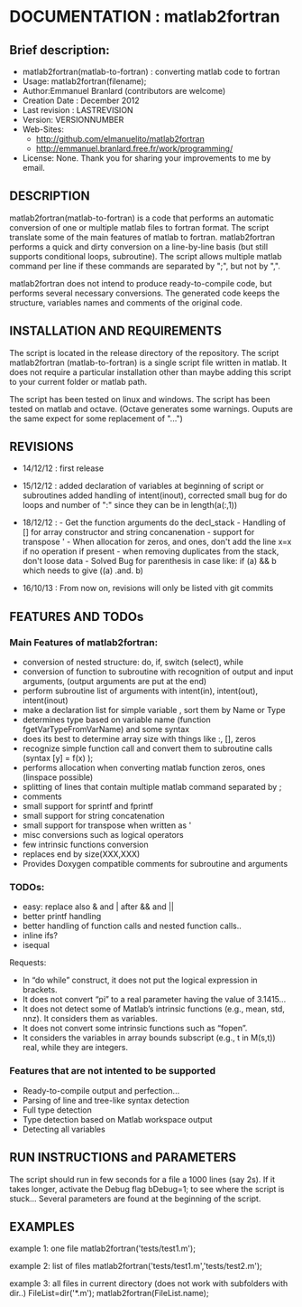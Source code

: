# DOCUMENTATION : matlab2fortran

## Brief description:

* matlab2fortran(matlab-to-fortran) : converting matlab code to fortran
* Usage: matlab2fortran(filename);
* Author:Emmanuel Branlard (contributors are welcome)
* Creation Date  : December 2012
* Last revision  : LASTREVISION
* Version: VERSIONNUMBER 
* Web-Sites: 
    - http://github.com/elmanuelito/matlab2fortran
    - http://emmanuel.branlard.free.fr/work/programming/
* License: None. Thank you for sharing your improvements to me by email.


## DESCRIPTION

matlab2fortran(matlab-to-fortran) is a code that performs an automatic conversion of one or multiple matlab files to fortran format. The script translate some of the main features of matlab to fortran. matlab2fortran performs a quick and dirty conversion on a line-by-line basis (but still supports conditional loops, subroutine). The script allows multiple matlab command per line if these commands are separated by ";", but not by ",".

matlab2fortran does not intend to produce ready-to-compile code, but performs several necessary conversions. The generated code keeps the structure, variables names and comments of the original code. 


## INSTALLATION AND REQUIREMENTS

The script is located in the release directory of the repository.
The script matlab2fortran (matlab-to-fortran) is a single script file written in matlab. It does not require a particular installation other than maybe adding this script to your current folder or matlab path. 


The script has been tested on linux and windows.
The script has been tested on matlab and octave. 
(Octave generates some warnings. Ouputs are the same expect for some replacement of "...")



## REVISIONS

* 14/12/12 : first release

* 15/12/12 : added declaration of variables at beginning of script or subroutines
         added handling of intent(inout), 
         corrected small bug for do loops and number of ":" since they can be in length(a(:,1)) 

* 18/12/12 :
        - Get the function arguments do the decl_stack
        - Handling of [] for array constructor and string concanenation
        - support for transpose ' 
        - When allocation for zeros, and ones, don't add the line x=x if no operation if present
        - when removing duplicates from the stack, don't loose data
        - Solved Bug for parenthesis in case like: if (a) && b which needs to give ((a) .and. b)
                     
* 16/10/13 : From now on, revisions will only be listed vith git commits



## FEATURES AND TODOs

### Main Features of matlab2fortran:

- conversion of nested structure: do, if, switch (select), while
- conversion of function to subroutine with recognition of output and input arguments, (output arguments are put at the end)
- perform subroutine list of arguments with intent(in), intent(out), intent(inout)
- make a declaration list for simple variable , sort them by Name or Type 
- determines type based on variable name (function fgetVarTypeFromVarName) and some syntax
- does its best to determine array size with things like :, [], zeros
- recognize simple function call and convert them to subroutine calls (syntax [y] = f(x) );
- performs allocation when converting matlab function zeros, ones (linspace possible)
- splitting of lines that contain multiple matlab command separated by ;
- comments
- small support for sprintf and fprintf
- small support for string concatenation
- small support for transpose when written as '
- misc conversions such as logical operators
- few intrinsic functions conversion
- replaces end by size(XXX,XXX)
- Provides Doxygen compatible comments for subroutine and arguments

### TODOs:
- easy: replace also & and | after && and ||
- better printf handling
- better handling of function calls and nested function calls..
- inline ifs?
- isequal

Requests:
- In “do while” construct, it does not put the logical expression in brackets.
- It does not convert “pi” to a real parameter having the value of 3.1415…
- It does not detect some of Matlab’s intrinsic functions (e.g., mean, std, nnz). It considers them as variables.
- It does not convert some intrinsic functions such as “fopen”.
- It considers the variables in array bounds subscript (e.g., t in M(s,t)) real, while they are integers.


### Features that are not intented to be supported

- Ready-to-compile output and perfection...
- Parsing of line and tree-like syntax detection
- Full type detection
- Type detection based on Matlab workspace output
- Detecting all variables


## RUN INSTRUCTIONS and PARAMETERS

The script should run in few seconds for a file a 1000 lines (say 2s). If it takes longer, activate the Debug flag bDebug=1; to see where the script is stuck...
Several parameters are found at the beginning of the script.


## EXAMPLES

example 1: one file
matlab2fortran('tests/test1.m');

example 2: list of files
matlab2fortran('tests/test1.m','tests/test2.m');

example 3: all files in current directory (does not work with subfolders with dir..)
FileList=dir('*.m');
matlab2fortran(FileList.name);






